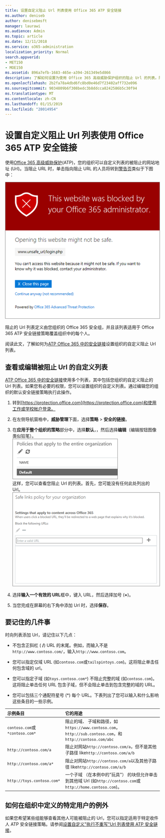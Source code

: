 ```yaml
---
title: 设置自定义阻止 Url 列表使用 Office 365 ATP 安全链接
ms.author: deniseb
author: denisebmsft
manager: laurawi
ms.audience: Admin
ms.topic: article
ms.date: 12/11/2018
ms.service: o365-administration
localization_priority: Normal
search.appverid:
- MET150
- MOE150
ms.assetid: 896a7efb-1683-465e-a394-261349e5d866
description: 了解如何设置为使用 Office 365 高级威胁保护组织的阻止 Url 的列表。阻止的 Url 将适用于电子邮件和根据您 ATP 安全链接策略的 Office 文档。
ms.openlocfilehash: 2b2fa78a4dbd6fc8bd0e46d7f23402aff732e096
ms.sourcegitcommit: 9034809b6f308bedc3b8ddcca8242586b5c30f94
ms.translationtype: MT
ms.contentlocale: zh-CN
ms.lasthandoff: 01/15/2019
ms.locfileid: "28014954"
---
```

# <a name="set-up-a-custom-blocked-urls-list-using-office-365-atp-safe-links"></a>设置自定义阻止 Url 列表使用 Office 365 ATP 安全链接

使用[Office 365 高级威胁保护](office-365-atp.md)(ATP)，您的组织可以自定义列表的被阻止的网站地址 (Url)。当阻止 URL 时，单击指向阻止 URL 的人员将转到[警告页](atp-safe-links-warning-pages.md)类似于下图中： 
  
![阻止此网站](media/6b4bda2d-a1e6-419e-8b10-588e83c3af3f.png)
  
阻止的 Url 列表定义由您组织的 Office 365 安全组，并且该列表适用于 Office 365 ATP 安全链接策略覆盖组织中的每个人。 
  
阅读此文，了解如何为[ATP Office 365 中的安全链接](atp-safe-links.md)设置组织的自定义阻止 Url 列表。
  
## <a name="view-or-edit-a-custom-list-of-blocked-urls"></a>查看或编辑被阻止 Url 的自定义列表

[ATP Office 365 中的安全链接](atp-safe-links.md)使用多个列表，其中包括您组织的自定义阻止的 Url 列表。如果您有必要的权限，您可以设置组织的自定义列表。通过编辑您的组织的默认安全链接策略执行此操作。
  
1. 转到[https://protection.office.com](https://protection.office.com)和使用工作或学校帐户登录。 
    
2. 在左侧导航窗格中，**威胁管理**下面，选择**策略** \> **安全的链接**。
    
3. 在**应用于整个组织的策略**部分中，选择**默认**，，然后选择**编辑**（编辑按钮图像类似铅笔）。<br/>![单击编辑来编辑您的安全链接保护的默认策略](media/d08f9615-d947-4033-813a-d310ec2c8cca.png)<br/>这样，您可以查看您阻止 Url 的列表。首先，您可能没有任何此处列出的 Url。<br/>![阻止默认的安全链接策略中的 Url 列表](media/575e1449-6191-40ac-b626-030a2fd3fb11.png)
  
4. 选择**输入一个有效的 URL**框中，键入 URL，然后选择加号 (**+**)。 

5. 当您完成在屏幕的右下角中添加 Url 时，选择**保存**。
    
## <a name="a-few-things-to-keep-in-mind"></a>要记住的几件事

时向列表添加 Url，请记住以下几点： 

- 不包含正斜杠 ( **/**) URL 的末尾。例如，而输入不是`http://www.contoso.com/`，输入`http://www.contoso.com`。
    
- 您可以指定仅域 URL (如`contoso.com`或`tailspintoys.com`)。这将阻止单击任何包含域的 url。

- 您可以指定子域 (如`toys.contoso.com*`) 不阻止完整的域 (如`contoso.com`)。这将阻止单击任何 URL 包含子域，但不会阻止单击到包含完整的域的 URL。  
    
- 您可以包括三个通配符星号 (\*) 每个 URL。下表列出了您可以输入和什么影响这些条目的一些示例。
    
|**示例条目**|**它的用途**|
|:-----|:-----|
|`contoso.com`或`*contoso.com*`  <br/> |阻止的域、 子域和路径，如`https://www.contoso.com`， `http://sub.contoso.com`，和`http://contoso.com/abc`  <br/> |
|`http://contoso.com/a`  <br/> |阻止对网站`http://contoso.com/a`，但不是其他子路径 like`http://contoso.com/a/b`  <br/> |
|`http://contoso.com/a*`  <br/> |阻止对网站`http://contoso.com/a`以及其他子路径 like`http://contoso.com/a/b`  <br/> |
|`http://toys.contoso.com*`  <br/> |一个子域 （在本例中的"玩具"） 的块但允许单击到其他域 Url (如`http://contoso.com`或`http://home.contoso.com`)。  <br/> |
   

## <a name="how-to-define-exceptions-for-certain-users-in-an-organization"></a>如何在组织中定义的特定用户的例外

如果您希望某些组能够查看其他人可能被阻止的 Url，您可以指定适用于特定收件人 ATP 安全链接策略。请参阅[设置自定义"执行不重写"Url 列表使用 ATP 安全链接](set-up-a-custom-do-not-rewrite-urls-list-with-atp.md)。
  

